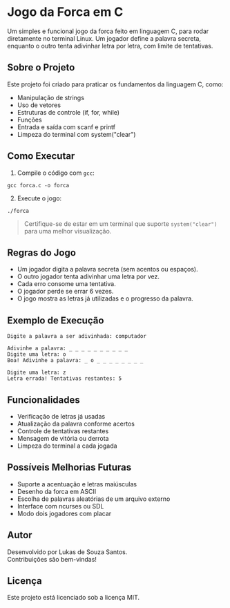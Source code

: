 # Jogo da Forca em C

Um simples e funcional jogo da forca feito em linguagem C, para rodar diretamente no terminal Linux. Um jogador define a palavra secreta, enquanto o outro tenta adivinhar letra por letra, com limite de tentativas.

## Sobre o Projeto

Este projeto foi criado para praticar os fundamentos da linguagem C, como:

- Manipulação de strings
- Uso de vetores
- Estruturas de controle (if, for, while)
- Funções
- Entrada e saída com scanf e printf
- Limpeza do terminal com system("clear")

## Como Executar

1. Compile o código com `gcc`:

```
gcc forca.c -o forca
```

2. Execute o jogo:

```
./forca
```

> Certifique-se de estar em um terminal que suporte `system("clear")` para uma melhor visualização.

## Regras do Jogo

- Um jogador digita a palavra secreta (sem acentos ou espaços).
- O outro jogador tenta adivinhar uma letra por vez.
- Cada erro consome uma tentativa.
- O jogador perde se errar 6 vezes.
- O jogo mostra as letras já utilizadas e o progresso da palavra.

## Exemplo de Execução

```
Digite a palavra a ser adivinhada: computador

Adivinhe a palavra: _ _ _ _ _ _ _ _ _ _
Digite uma letra: o
Boa! Adivinhe a palavra: _ o _ _ _ _ _ _ _ _

Digite uma letra: z
Letra errada! Tentativas restantes: 5
```

## Funcionalidades

- Verificação de letras já usadas
- Atualização da palavra conforme acertos
- Controle de tentativas restantes
- Mensagem de vitória ou derrota
- Limpeza do terminal a cada jogada

## Possíveis Melhorias Futuras

- Suporte a acentuação e letras maiúsculas
- Desenho da forca em ASCII
- Escolha de palavras aleatórias de um arquivo externo
- Interface com ncurses ou SDL
- Modo dois jogadores com placar

## Autor

Desenvolvido por Lukas de Souza Santos.  
Contribuições são bem-vindas!

## Licença

Este projeto está licenciado sob a licença MIT.


